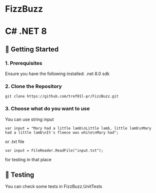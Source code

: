 # FizzBuzz
# C# .NET 8

## 🚀 Getting Started
### 1. Prerequisites
Ensure you have the following installed:
.net 8.0 sdk

### 2. Clone the Repository
```
git clone https://github.com/tref01l-pr/FizzBuzz.git
```

### 3. Choose what do you want to use
You can use string input 
```
var input = "Mary had a little lamb\nLittle lamb, little lamb\nMary had a little lamb\nIt's fleece was white\nMary had";
```
or .txt file 
```
var input = FileReader.ReadFile("input.txt");
```
for testing in that place

## 🔬 Testing
You can check some tests in FizzBuzz.UnitTests